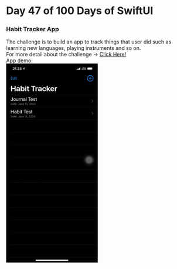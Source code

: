 <h1> Day 47 of 100 Days of SwiftUI </h1> 
<h3> Habit Tracker App </h3> 
<p> The challenge is to build an app to track things that user did such as learning new languages, playing instruments and so on. 
<br> 
For more detail about the challenge -> <a href="https://www.hackingwithswift.com/guide/ios-swiftui/4/3/challenge" target="_blank">Click Here!</a>
<br> 
App demo: <br> 
<img src="ScreenRecording.gif" width="250">
